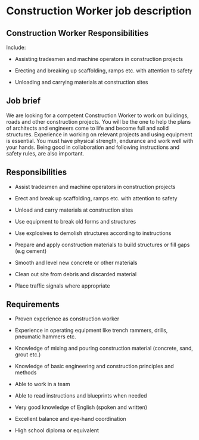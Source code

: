 # Construction Worker job description


## Construction Worker Responsibilities

Include:

* Assisting tradesmen and machine operators in construction projects

* Erecting and breaking up scaffolding, ramps etc. with attention to safety

* Unloading and carrying materials at construction sites


## Job brief

We are looking for a competent Construction Worker to work on buildings, roads and other construction projects. You will be the one to help the plans of architects and engineers come to life and become full and solid structures.
Experience in working on relevant projects and using equipment is essential. You must have physical strength, endurance and work well with your hands. Being good in collaboration and following instructions and safety rules, are also important.


## Responsibilities

* Assist tradesmen and machine operators in construction projects

* Erect and break up scaffolding, ramps etc. with attention to safety

* Unload and carry materials at construction sites

* Use equipment to break old forms and structures

* Use explosives to demolish structures according to instructions

* Prepare and apply construction materials to build structures or fill gaps (e.g cement)

* Smooth and level new concrete or other materials

* Clean out site from debris and discarded material

* Place traffic signals where appropriate


## Requirements

* Proven experience as construction worker

* Experience in operating equipment like trench rammers, drills, pneumatic hammers etc.

* Knowledge of mixing and pouring construction material (concrete, sand, grout etc.)

* Knowledge of basic engineering and construction principles and methods

* Able to work in a team

* Able to read instructions and blueprints when needed

* Very good knowledge of English (spoken and written)

* Excellent balance and eye-hand coordination

* High school diploma or equivalent
